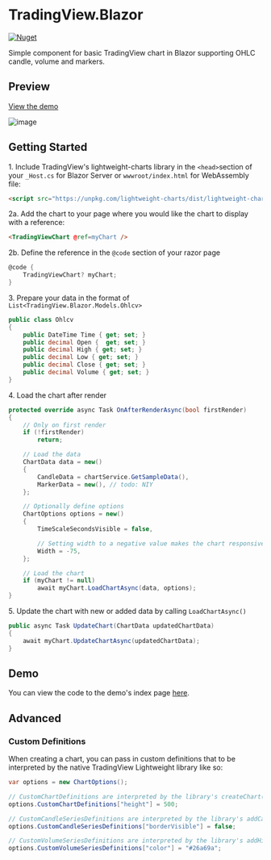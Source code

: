 # TradingView.Blazor

[![Nuget](https://img.shields.io/nuget/v/TradingView.Blazor?style=for-the-badge "Nuget")](https://www.nuget.org/packages/TradingView.Blazor)

Simple component for basic TradingView chart in Blazor supporting OHLC candle, volume and markers.

## Preview

[View the demo](https://tradingview-blazor.pages.dev/)

![image](https://user-images.githubusercontent.com/9306304/130491761-77235d05-e079-4b32-a498-e88cedca8f06.png)

## Getting Started

1\. Include TradingView's lightweight-charts library in the `<head>`section of your `_Host.cs` for Blazor Server or `wwwroot/index.html` for WebAssembly file:

```html
<script src="https://unpkg.com/lightweight-charts/dist/lightweight-charts.standalone.production.js"></script>
```

2a\. Add the chart to your page where you would like the chart to display with a reference:

```html
<TradingViewChart @ref=myChart />
```

2b\. Define the reference in the `@code` section of your razor page

```csharp
@code {
	TradingViewChart? myChart;
}
```

3\. Prepare your data in the format of `List<TradingView.Blazor.Models.Ohlcv>`

```csharp
public class Ohlcv
{
    public DateTime Time { get; set; }
    public decimal Open {  get; set; }
    public decimal High { get; set; }
    public decimal Low { get; set; }
    public decimal Close { get; set; }
    public decimal Volume { get; set; }
}
```

4\. Load the chart after render

```csharp
protected override async Task OnAfterRenderAsync(bool firstRender)
{
    // Only on first render
    if (!firstRender)
        return;

    // Load the data
    ChartData data = new()
    {
        CandleData = chartService.GetSampleData(),
        MarkerData = new(), // todo: NIY
    };

    // Optionally define options
    ChartOptions options = new()
    {
        TimeScaleSecondsVisible = false,

        // Setting width to a negative value makes the chart responsive
        Width = -75,
    };

    // Load the chart
    if (myChart != null)
        await myChart.LoadChartAsync(data, options);
}
```

5\. Update the chart with new or added data by calling `LoadChartAsync()`

```csharp
public async Task UpdateChart(ChartData updatedChartData) 
{
    await myChart.UpdateChartAsync(updatedChartData);
}
```

## Demo

You can view the code to the demo's index page [here](https://github.com/NotCoffee418/TradingView.Blazor/blob/main/TradingView.Blazor.Demo/Pages/Index.razor).

## Advanced

### Custom Definitions

When creating a chart, you can pass in custom definitions that to be interpreted by the native TradingView Lightweight library like so:
```csharp
var options = new ChartOptions();

// CustomChartDefinitions are interpreted by the library's createChart()
options.CustomChartDefinitions["height"] = 500;

// CustomCandleSeriesDefinitions are interpreted by the library's addCandlestickSeries()
options.CustomCandleSeriesDefinitions["borderVisible"] = false;

// CustomVolumeSeriesDefinitions are interpreted by the library's addHistogramSeries()
options.CustomVolumeSeriesDefinitions["color"] = "#26a69a";
```